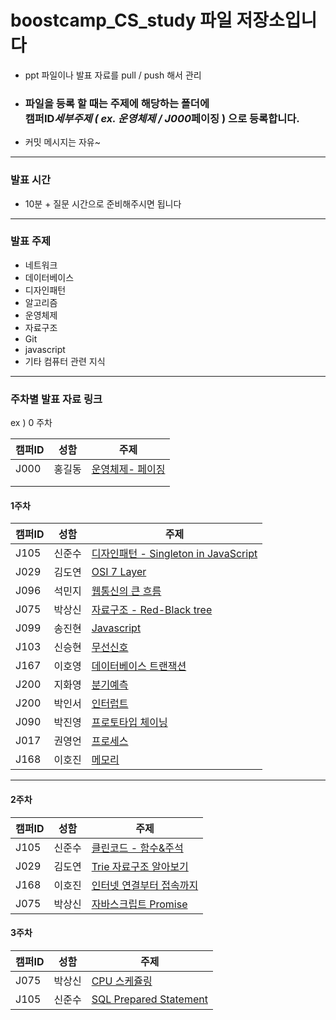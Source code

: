 # boostcamp_CS_study 파일 저장소입니다

- ppt 파일이나 발표 자료를 pull / push 해서 관리

- ### 파일을 등록 할 때는 주제에 해당하는 폴더에 <br> 캠퍼ID*세부주제 ( ex. 운영체제 / J000*페이징 ) 으로 등록합니다.

- 커밋 메시지는 자유~

---

### 발표 시간

- 10분 + 질문 시간으로 준비해주시면 됩니다

---

### 발표 주제

- 네트워크
- 데이터베이스
- 디자인패턴
- 알고리즘
- 운영체제
- 자료구조
- Git
- javascript
- 기타 컴퓨터 관련 지식

---

### 주차별 발표 자료 링크

ex ) 0 주차

| 캠퍼ID | 성함   | 주제                                                                                                                                                               |
| ------ | ------ | ------------------------------------------------------------------------------------------------------------------------------------------------------------------ |
| J000   | 홍길동 | [운영체제- 페이징](https://github.com/SSH1997/boostcamp_CS_study_files/blob/master/5.%20%EC%9A%B4%EC%98%81%EC%B2%B4%EC%A0%9C/J000_%ED%8E%98%EC%9D%B4%EC%A7%95.txt) |
|        |        |                                                                                                                                                                    |
|        |        |                                                                                                                                                                    |

#### 1주차

| 캠퍼ID | 성함   | 주제                                                                                                                                                                                                                      |
| ------ | ------ | ------------------------------------------------------------------------------------------------------------------------------------------------------------------------------------------------------------------------- |
| J105   | 신준수 | [디자인패턴 - Singleton in JavaScript](https://github.com/SSH1997/boostcamp_CS_study_files/blob/master/3.%20%EB%94%94%EC%9E%90%EC%9D%B8%ED%8C%A8%ED%84%B4/J105_Singleton%20in%20JavaScript.pdf)                           |
| J029   | 김도연 | [OSI 7 Layer](https://github.com/SSH1997/boostcamp_CS_study_files/blob/master/1.%20%EB%84%A4%ED%8A%B8%EC%9B%8C%ED%81%AC/J029_OSI7layer.pdf)                                                                               |
| J096   | 석민지 | [웹통신의 큰 흐름](https://github.com/SSH1997/boostcamp_CS_study_files/blob/master/1.%20%EB%84%A4%ED%8A%B8%EC%9B%8C%ED%81%AC/J096_%EC%9B%B9%20%ED%86%B5%EC%8B%A0%EC%9D%98%20%ED%81%B0%20%ED%9D%90%EB%A6%84.pptx)          |
| J075   | 박상신 | [자료구조 - Red-Black tree](https://github.com/SSH1997/boostcamp_CS_study_files/blob/master/6.%20자료구조/red-black-tree-J075박상신.pdf)                                                                            |
| J099   | 송진현 | [Javascript](https://github.com/SSH1997/boostcamp_CS_study_files/blob/master/8.%20Javascript/J099_%EC%9D%B4%EB%B2%A4%ED%8A%B8%EB%A3%A8%ED%94%84.pdf)                                                                      |
| J103   | 신승현 | [무선신호](https://github.com/SSH1997/boostcamp_CS_study_files/blob/master/1.%20%EB%84%A4%ED%8A%B8%EC%9B%8C%ED%81%AC/J103_RemoteSignal.pptx)                                                                              |
| J167   | 이호영 | [데이터베이스 트랜잭션](https://github.com/SSH1997/boostcamp_CS_study_files/blob/master/2.%20%EB%8D%B0%EC%9D%B4%ED%84%B0%EB%B2%A0%EC%9D%B4%EC%8A%A4/J167_%ED%8A%B8%EB%9E%9C%EC%9E%AD%EC%85%98.pptx)                       |
| J200   | 지화영 | [분기예측](https://github.com/SSH1997/boostcamp_CS_study_files/blob/master/9.%20%EA%B8%B0%ED%83%80%20%EC%BB%B4%ED%93%A8%ED%84%B0%20%EA%B4%80%EB%A0%A8%20%EC%A7%80%EC%8B%9D/J200_%EB%B6%84%EA%B8%B0%EC%98%88%EC%B8%A1.pdf) |
| J200   | 박인서 | [인터럽트](https://github.com/SSH1997/boostcamp_CS_study_files/blob/master/5.%20%EC%9A%B4%EC%98%81%EC%B2%B4%EC%A0%9C/Interrupt.md)                                                                                        |
| J090   | 박진영 | [프로토타입 체이닝](https://github.com/SSH1997/boostcamp_CS_study_files/blob/master/8.%20Javascript/J090_Prototype_Chaining.pdf)                                                                                          |
| J017   | 권영언 | [프로세스](https://github.com/SSH1997/boostcamp_CS_study_files/blob/master/5.%20%EC%9A%B4%EC%98%81%EC%B2%B4%EC%A0%9C/J017_process.md)                                                                                     |
| J168   | 이호진 | [메모리](https://github.com/SSH1997/boostcamp_CS_study_files/blob/master/5.%20%EC%9A%B4%EC%98%81%EC%B2%B4%EC%A0%9C/J168_%EB%A9%94%EB%AA%A8%EB%A6%AC.pptx)                                                                 |

---

#### 2주차

| 캠퍼ID | 성함   | 주제                                                                                                                                                                                                                                                                          |
| ------ | ------ | ----------------------------------------------------------------------------------------------------------------------------------------------------------------------------------------------------------------------------------------------------------------------------- |
| J105   | 신준수 | [클린코드 - 함수&주석](https://github.com/SSH1997/boostcamp_CS_study_files/blob/master/9.%20%EA%B8%B0%ED%83%80%20%EC%BB%B4%ED%93%A8%ED%84%B0%20%EA%B4%80%EB%A0%A8%20%EC%A7%80%EC%8B%9D/J105_%ED%81%B4%EB%A6%B0%EC%BD%94%EB%93%9C_%ED%95%A8%EC%88%98%26%EC%A3%BC%EC%84%9D.pdf) |
| J029   | 김도연 | [Trie 자료구조 알아보기](https://github.com/SSH1997/boostcamp_CS_study_files/blob/master/6.%20%EC%9E%90%EB%A3%8C%EA%B5%AC%EC%A1%B0/J029_Trie.pdf)                                                                                                                             |
| J168   | 이호진 | [인터넷 연결부터 접속까지](https://github.com/SSH1997/boostcamp_CS_study_files/blob/master/1.%20%EB%84%A4%ED%8A%B8%EC%9B%8C%ED%81%AC/J168_%EC%9D%B8%ED%84%B0%EB%84%B7%EC%97%B0%EA%B2%B0%EB%B6%80%ED%84%B0%EC%A0%91%EC%86%8D%EA%B9%8C%EC%A7%80.pptx)                           |
| J075   | 박상신 | [자바스크립트 Promise](https://github.com/SSH1997/boostcamp_CS_study_files/blob/master/8.%20Javascript/J075%20Javascript-Promise%20AsyncAwait.pdf)                           |

#### 3주차

| 캠퍼ID | 성함   | 주제                                                                                                                                                                                                                                                                          |
| ------ | ------ | ----------------------------------------------------------------------------------------------------------------------------------------------------------------------------------------------------------------------------------------------------------------------------- |
| J075   | 박상신 | [CPU 스케쥴링](https://github.com/SSH1997/boostcamp_CS_study_files/blob/master/5.%20운영체제/J075-CPUScheduling.pdf)  |
| J105   | 신준수 | [SQL Prepared Statement](https://github.com/SSH1997/boostcamp_CS_study_files/blob/master/2.%20%EB%8D%B0%EC%9D%B4%ED%84%B0%EB%B2%A0%EC%9D%B4%EC%8A%A4/J105_Prepared%20Statement.md)  |
